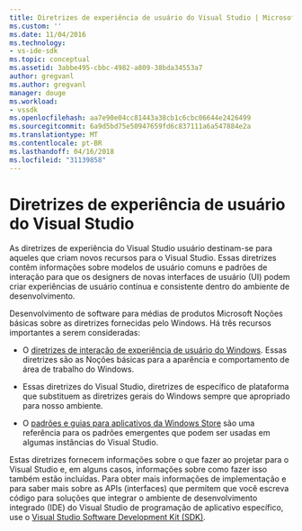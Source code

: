 ```yaml
---
title: Diretrizes de experiência de usuário do Visual Studio | Microsoft Docs
ms.custom: ''
ms.date: 11/04/2016
ms.technology:
- vs-ide-sdk
ms.topic: conceptual
ms.assetid: 3abbe495-cbbc-4982-a809-38bda34553a7
author: gregvanl
ms.author: gregvanl
manager: douge
ms.workload:
- vssdk
ms.openlocfilehash: aa7e90e04cc81443a38cb1c6cbc06644e2426499
ms.sourcegitcommit: 6a9d5bd75e50947659fd6c837111a6a547884e2a
ms.translationtype: MT
ms.contentlocale: pt-BR
ms.lasthandoff: 04/16/2018
ms.locfileid: "31139858"
---
```

# <a name="visual-studio-user-experience-guidelines"></a>Diretrizes de experiência de usuário do Visual Studio
As diretrizes de experiência do Visual Studio usuário destinam-se para aqueles que criam novos recursos para o Visual Studio. Essas diretrizes contêm informações sobre modelos de usuário comuns e padrões de interação para que os designers de novas interfaces de usuário (UI) podem criar experiências de usuário contínua e consistente dentro do ambiente de desenvolvimento.  
  
 Desenvolvimento de software para médias de produtos Microsoft Noções básicas sobre as diretrizes fornecidas pelo Windows. Há três recursos importantes a serem consideradas:  
  
-   O [diretrizes de interação de experiência de usuário do Windows](https://msdn.microsoft.com/en-us/library/aa511258.aspx). Essas diretrizes são as Noções básicas para a aparência e comportamento de área de trabalho do Windows.  
  
-   Essas diretrizes do Visual Studio, diretrizes de específico de plataforma que substituem as diretrizes gerais do Windows sempre que apropriado para nosso ambiente.  
  
-   O [padrões e guias para aplicativos da Windows Store](https://dev.windows.com/en-us/design/interaction-ux) são uma referência para os padrões emergentes que podem ser usadas em algumas instâncias do Visual Studio.  
  
 Estas diretrizes fornecem informações sobre o que fazer ao projetar para o Visual Studio e, em alguns casos, informações sobre como fazer isso também estão incluídas. Para obter mais informações de implementação e para saber mais sobre as APIs (interfaces) que permitem que você escreva código para soluções que integrar o ambiente de desenvolvimento integrado (IDE) do Visual Studio de programação de aplicativo específico, use o [Visual Studio Software Development Kit (SDK)](https://msdn.microsoft.com/en-us/library/bb166441.aspx).